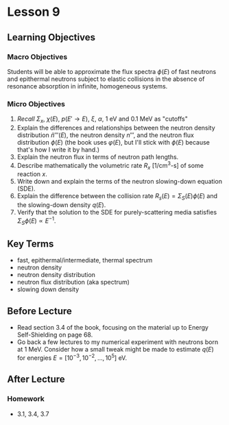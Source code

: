 <!--
title: The fast and epithermal spectra of infinite, homogeneous systems without absorption.
-->
# Lesson 9

## Learning Objectives

### Macro Objectives

Students will be able to approximate the flux spectra $\phi(E)$ of fast neutrons and epithermal neutrons subject to elastic collisions in the absence of resonance absorption in infinite, homogeneous systems.

<!--
### Prequisite Objectives
 -->

### Micro Objectives

 1. *Recall* $\Sigma_x$, $\chi(E)$, $p(E'\to E)$, $\xi$, $\alpha$, $1$ eV and $0.1$ MeV as "cutoffs"
 2. Explain the differences and relationships between the neutron density distribution $\tilde{n}'''(E)$, the neutron density $n'''$, and the neutron flux distribution $\phi(E)$ (the book uses $\varphi(E)$, but I'll stick with $\phi(E)$ because that's how I write it by hand.)
 3. Explain the neutron flux in terms of neutron path lengths.
 4. Describe mathematically the volumetric rate $R_x$ [1/cm$^3$-s] of some reaction $x$.
 5. Write down and explain the terms of the neutron slowing-down equation (SDE).
 6. Explain the difference between the collision rate $R_s(E)=\Sigma_S(E)\phi(E)$ and the slowing-down density $q(E)$.
 7. Verify that the solution to the SDE for purely-scattering media satisfies $\Sigma_S\phi(E) \propto E^{-1}$.
  
## Key Terms

 - fast, epithermal/intermediate, thermal spectrum
 - neutron density
 - neutron density distribution
 - neutron flux distribution (aka spectrum)
 - slowing down density


## Before Lecture

  - Read section 3.4 of the book, focusing on the material up to Energy Self-Shielding on page 68.
  - Go back a few lectures to my numerical experiment with neutrons born at 1 MeV.  Consider
    how a small tweak might be made to estimate $q(E)$ for energies $E = [10^{-3}, 10^{-2}, \ldots, 10^5]$ eV.


## After Lecture

### Homework

 - 3.1, 3.4, 3.7




